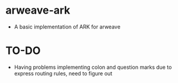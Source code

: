 # arweave-ark

- A basic implementation of ARK for arweave

# TO-DO

- Having problems implementing colon and question marks due to express routing rules, need to figure out
